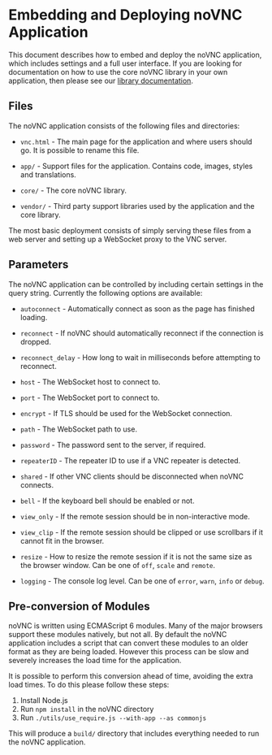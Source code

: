 # Embedding and Deploying noVNC Application

This document describes how to embed and deploy the noVNC application, which
includes settings and a full user interface. If you are looking for
documentation on how to use the core noVNC library in your own application,
then please see our [library documentation](LIBRARY.md).

## Files

The noVNC application consists of the following files and directories:

* `vnc.html` - The main page for the application and where users should go. It
  is possible to rename this file.

* `app/` - Support files for the application. Contains code, images, styles and
  translations.

* `core/` - The core noVNC library.

* `vendor/` - Third party support libraries used by the application and the
  core library.

The most basic deployment consists of simply serving these files from a web
server and setting up a WebSocket proxy to the VNC server.

## Parameters

The noVNC application can be controlled by including certain settings in the
query string. Currently the following options are available:

* `autoconnect` - Automatically connect as soon as the page has finished
  loading.

* `reconnect` - If noVNC should automatically reconnect if the connection is
  dropped.

* `reconnect_delay` - How long to wait in milliseconds before attempting to
  reconnect.

* `host` - The WebSocket host to connect to.

* `port` - The WebSocket port to connect to.

* `encrypt` - If TLS should be used for the WebSocket connection.

* `path` - The WebSocket path to use.

* `password` - The password sent to the server, if required.

* `repeaterID` - The repeater ID to use if a VNC repeater is detected.

* `shared` - If other VNC clients should be disconnected when noVNC connects.

* `bell` - If the keyboard bell should be enabled or not.

* `view_only` - If the remote session should be in non-interactive mode.

* `view_clip` - If the remote session should be clipped or use scrollbars if
  it cannot fit in the browser.

* `resize` - How to resize the remote session if it is not the same size as
  the browser window. Can be one of `off`, `scale` and `remote`.

* `logging` - The console log level. Can be one of `error`, `warn`, `info` or
  `debug`.

## Pre-conversion of Modules

noVNC is written using ECMAScript 6 modules. Many of the major browsers support
these modules natively, but not all. By default the noVNC application includes
a script that can convert these modules to an older format as they are being
loaded. However this process can be slow and severely increases the load time
for the application.

It is possible to perform this conversion ahead of time, avoiding the extra
load times. To do this please follow these steps:

 1. Install Node.js
 2. Run `npm install` in the noVNC directory
 3. Run `./utils/use_require.js --with-app --as commonjs`

This will produce a `build/` directory that includes everything needed to run
the noVNC application.
